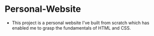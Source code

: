 # Personal-Website

- This project is a personal website I've built from scratch which has enabled me to grasp the fundamentals of HTML and CSS.
